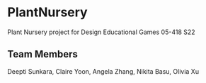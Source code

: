 # PlantNursery
Plant Nursery project for Design Educational Games 05-418 S22

## Team Members
Deepti Sunkara, Claire Yoon, Angela Zhang, Nikita Basu, Olivia Xu
